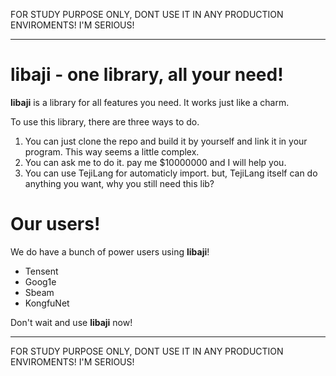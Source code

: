 FOR STUDY PURPOSE ONLY, DONT USE IT IN ANY PRODUCTION ENVIROMENTS! 
I'M SERIOUS! 

------------------------------------------------------------------

# libaji - one library, all your need!

__libaji__ is a library for all features you need. It works just like 
a charm.

To use this library, there are three ways to do.

 1. You can just clone the repo and build it by yourself and link 
it in your program. This way seems a little complex.
 2. You can ask me to do it. pay me $10000000 and I will help you.
 3. You can use TejiLang for automaticly import. but, TejiLang 
itself can do anything you want, why you still need this lib?

# Our users!

We do <span style="display:none;">NOT </span>have a bunch of power
users using __libaji__!

 - Tensent
 - Goog1e
 - Sbeam
 - KongfuNet

Don't wait and use __libaji__ now!

------------------------------------------------------------------

FOR STUDY PURPOSE ONLY, DONT USE IT IN ANY PRODUCTION ENVIROMENTS! 
I'M SERIOUS! 
